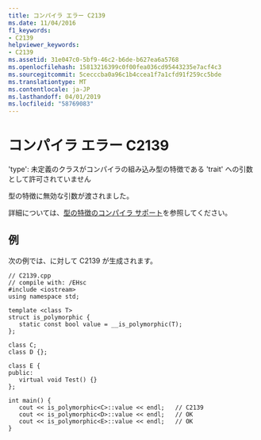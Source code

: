 ```yaml
---
title: コンパイラ エラー C2139
ms.date: 11/04/2016
f1_keywords:
- C2139
helpviewer_keywords:
- C2139
ms.assetid: 31e047c0-5bf9-46c2-b6de-b627ea6a5768
ms.openlocfilehash: 15813216399c0f00fea036cd95443235e7acf4c3
ms.sourcegitcommit: 5cecccba0a96c1b4ccea1f7a1cfd91f259cc5bde
ms.translationtype: MT
ms.contentlocale: ja-JP
ms.lasthandoff: 04/01/2019
ms.locfileid: "58769083"
---
```

# <a name="compiler-error-c2139"></a>コンパイラ エラー C2139

'type': 未定義のクラスがコンパイラの組み込み型の特徴である 'trait' への引数として許可されていません

型の特徴に無効な引数が渡されました。

詳細については、[型の特徴のコンパイラ サポート](../../extensions/compiler-support-for-type-traits-cpp-component-extensions.md)を参照してください。

## <a name="example"></a>例

次の例では、に対して C2139 が生成されます。

```
// C2139.cpp
// compile with: /EHsc
#include <iostream>
using namespace std;

template <class T>
struct is_polymorphic {
   static const bool value = __is_polymorphic(T);
};

class C;
class D {};

class E {
public:
   virtual void Test() {}
};

int main() {
   cout << is_polymorphic<C>::value << endl;   // C2139
   cout << is_polymorphic<D>::value << endl;   // OK
   cout << is_polymorphic<E>::value << endl;   // OK
}
```